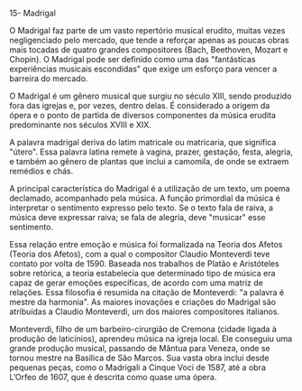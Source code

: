 15- Madrigal

O Madrigal faz parte de um vasto repertório musical erudito, muitas vezes negligenciado pelo mercado, que tende a reforçar apenas as poucas obras mais tocadas de quatro grandes compositores (Bach, Beethoven, Mozart e Chopin). O Madrigal pode ser definido  como uma das "fantásticas experiências musicais escondidas" que exige um esforço para vencer a barreira do mercado.

O Madrigal é um gênero musical que surgiu no século XIII, sendo produzido fora das igrejas e, por vezes, dentro delas. É considerado a origem da ópera e o ponto de partida de diversos componentes da música erudita predominante nos séculos XVIII e XIX.

A palavra madrigal deriva do latim matricale ou matricaria, que significa "útero". Essa palavra latina remete à vagina, prazer, gestação, festa, alegria, e também ao gênero de plantas que inclui a camomila, de onde se extraem remédios e chás.

A principal característica do Madrigal é a utilização de um texto, um poema declamado, acompanhado pela música. A função primordial da música é interpretar o sentimento expresso pelo texto. Se o texto fala de raiva, a música deve expressar raiva; se fala de alegria, deve "musicar" esse sentimento.

Essa relação entre emoção e música foi formalizada na Teoria dos Afetos (Teoria dos Afetos), com a qual o compositor Claudio Monteverdi teve contato por volta de 1590. Baseada nos trabalhos de Platão e Aristóteles sobre retórica, a teoria estabelecia que determinado tipo de música era capaz de gerar emoções específicas, de acordo com uma matriz de relações. Essa filosofia é resumida na citação de Monteverdi: "a palavra é mestre da harmonia". As maiores inovações e criações do Madrigal são atribuídas a Claudio Monteverdi, um dos maiores compositores italianos.

Monteverdi, filho de um barbeiro-cirurgião de Cremona (cidade ligada à produção de laticínios), aprendeu música na igreja local. Ele conseguiu uma grande produção musical, passando de Mântua para Veneza, onde se tornou mestre na Basílica de São Marcos. Sua vasta obra inclui desde pequenas peças, como o Madrigali a Cinque Voci de 1587, até a obra L’Orfeo de 1607, que é descrita como quase uma ópera.